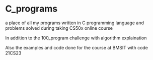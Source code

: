 # C_programs
a place of all my programs written in C programming language and problems solved during taking CS50x online course

In addition to the 100_program challenge with algorithm explaination

Also the examples and code done for the course at BMSIT with code 21CS23
